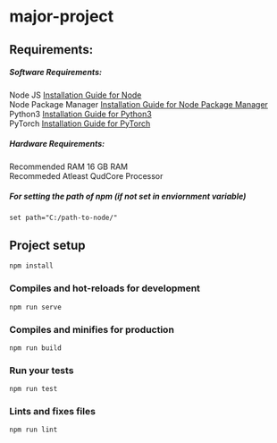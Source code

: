 # major-project

## Requirements:

##### Software Requirements:<br/>
Node JS [Installation Guide for Node](https://nodejs.org/en/download/)<br/>
Node Package Manager [Installation Guide for Node Package Manager](https://www.npmjs.com/package/download)<br/>
Python3 [Installation Guide for Python3](https://www.python.org/downloads/)<br/>
PyTorch [Installation Guide for PyTorch](https://pytorch.org/resources)<br/>

##### Hardware Requirements: <br/>
Recommended RAM 16 GB RAM<br/>
Recommeded Atleast QudCore Processor<br/>


##### For setting the path of npm (if not set in enviornment variable)
```
set path="C:/path-to-node/"
```
## Project setup
```
npm install
```

### Compiles and hot-reloads for development
```
npm run serve
```

### Compiles and minifies for production
```
npm run build
```

### Run your tests
```
npm run test
```

### Lints and fixes files
```
npm run lint
```
